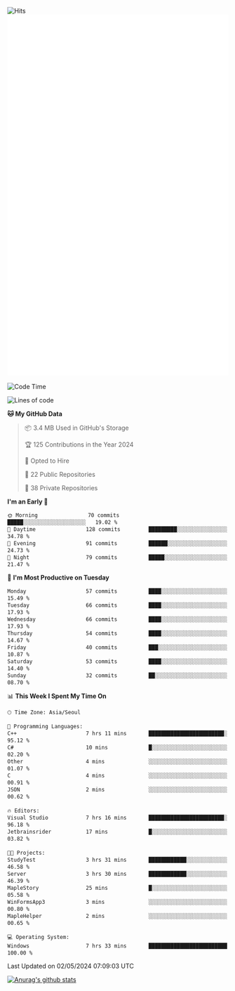 ![Hits](https://hits.seeyoufarm.com/api/count/incr/badge.svg?url=https%3A%2F%2Fgithub.com%2Fkokose1234&count_bg=%2379C83D&title_bg=%23555555&icon=apple.svg&icon_color=%23E7E7E7&title=hits&edge_flat=false)
<br/>
![Metrics](https://github.com/kokose1234/kokose1234/blob/main/github-metrics.svg)

<!--START_SECTION:waka-->
![Code Time](http://img.shields.io/badge/Code%20Time-1%2C174%20hrs%2011%20mins-blue)

![Lines of code](https://img.shields.io/badge/From%20Hello%20World%20I%27ve%20Written-167.2%20thousand%20lines%20of%20code-blue)

**🐱 My GitHub Data** 

> 📦 3.4 MB Used in GitHub's Storage 
 > 
> 🏆 125 Contributions in the Year 2024
 > 
> 💼 Opted to Hire
 > 
> 📜 22 Public Repositories 
 > 
> 🔑 38 Private Repositories 
 > 
**I'm an Early 🐤** 

```text
🌞 Morning                70 commits          █████░░░░░░░░░░░░░░░░░░░░   19.02 % 
🌆 Daytime                128 commits         █████████░░░░░░░░░░░░░░░░   34.78 % 
🌃 Evening                91 commits          ██████░░░░░░░░░░░░░░░░░░░   24.73 % 
🌙 Night                  79 commits          █████░░░░░░░░░░░░░░░░░░░░   21.47 % 
```
📅 **I'm Most Productive on Tuesday** 

```text
Monday                   57 commits          ████░░░░░░░░░░░░░░░░░░░░░   15.49 % 
Tuesday                  66 commits          ████░░░░░░░░░░░░░░░░░░░░░   17.93 % 
Wednesday                66 commits          ████░░░░░░░░░░░░░░░░░░░░░   17.93 % 
Thursday                 54 commits          ████░░░░░░░░░░░░░░░░░░░░░   14.67 % 
Friday                   40 commits          ███░░░░░░░░░░░░░░░░░░░░░░   10.87 % 
Saturday                 53 commits          ████░░░░░░░░░░░░░░░░░░░░░   14.40 % 
Sunday                   32 commits          ██░░░░░░░░░░░░░░░░░░░░░░░   08.70 % 
```


📊 **This Week I Spent My Time On** 

```text
🕑︎ Time Zone: Asia/Seoul

💬 Programming Languages: 
C++                      7 hrs 11 mins       ████████████████████████░   95.12 % 
C#                       10 mins             █░░░░░░░░░░░░░░░░░░░░░░░░   02.20 % 
Other                    4 mins              ░░░░░░░░░░░░░░░░░░░░░░░░░   01.07 % 
C                        4 mins              ░░░░░░░░░░░░░░░░░░░░░░░░░   00.91 % 
JSON                     2 mins              ░░░░░░░░░░░░░░░░░░░░░░░░░   00.62 % 

🔥 Editors: 
Visual Studio            7 hrs 16 mins       ████████████████████████░   96.18 % 
Jetbrainsrider           17 mins             █░░░░░░░░░░░░░░░░░░░░░░░░   03.82 % 

🐱‍💻 Projects: 
StudyTest                3 hrs 31 mins       ████████████░░░░░░░░░░░░░   46.58 % 
Server                   3 hrs 30 mins       ████████████░░░░░░░░░░░░░   46.39 % 
MapleStory               25 mins             █░░░░░░░░░░░░░░░░░░░░░░░░   05.58 % 
WinFormsApp3             3 mins              ░░░░░░░░░░░░░░░░░░░░░░░░░   00.80 % 
MapleHelper              2 mins              ░░░░░░░░░░░░░░░░░░░░░░░░░   00.65 % 

💻 Operating System: 
Windows                  7 hrs 33 mins       █████████████████████████   100.00 % 
```


 Last Updated on 02/05/2024 07:09:03 UTC
<!--END_SECTION:waka-->

[![Anurag's github stats](https://github-readme-stats.vercel.app/api?username=kokose1234&theme=dracula)](https://github.com/anuraghazra/github-readme-stats)



	
